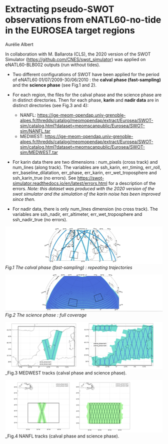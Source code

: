 # Extracting  pseudo-SWOT observations  from eNATL60-no-tide in the EUROSEA target regions 

Aurélie Albert

In collaboration with M. Ballarota (CLS), the 2020 version of the SWOT Simulator (https://github.com/CNES/swot_simulator) was applied on eNATL60-BLB002 outputs (run without tides). 

* Two different configurations of SWOT have been applied for the period of eNATL60 01/07/2009-30/06/2010 : the __calval phase (fast-sampling)__ and the __science phase__ (see Fig.1 and 2).

* For each region, the files for the  calval phase and the science phase are in distinct directories. Then for each phase, __karin__ and __nadir data__ are in distinct directories (see Fig.3 and 4):
  - NANFL: https://ige-meom-opendap.univ-grenoble-alpes.fr/thredds/catalog/meomopendap/extract/Eurosea/SWOT-sim/catalog.html?dataset=meomscanpublic/Eurosea/SWOT-sim/NANFL.tar
  - MEDWEST: https://ige-meom-opendap.univ-grenoble-alpes.fr/thredds/catalog/meomopendap/extract/Eurosea/SWOT-sim/catalog.html?dataset=meomscanpublic/Eurosea/SWOT-sim/MEDWEST.tar   

* For karin data there are two dimensions : num_pixels (cross track) and num_lines (along track). The variables are ssh_karin, err_timing, err_roll, err_baseline_dilatation, err_phase, err_karin, err_wet_troposphere and ssh_karin_true (no errors).
See https://swot-simulator.readthedocs.io/en/latest/errors.html for  a description of the errors. _Note: this dataset was produced with the 2020 version  of the swot simulator and the simulation of the  karin noise has been improved since then._

* For nadir data, there is only num_lines dimension (no cross track). The variables are ssh_nadir, err_altimeter, err_wet_troposphere and ssh_nadir_true (no errors).

![subregions](./figs/regions4.png)<br>
_Fig.1 The calval phase (fast-sampling) : repeating trajectories_

![subregions](./figs/regions5.png)<br>
_Fig.2 The science phase : full coverage_

![tracks1](./figs/tmed.png)<br>
_Fig.3 MEDWEST tracks (calval phase and science phase).

![tracks2](./figs/tnanfl.png)<br>
_Fig.4 NANFL tracks (calval phase and science phase).
